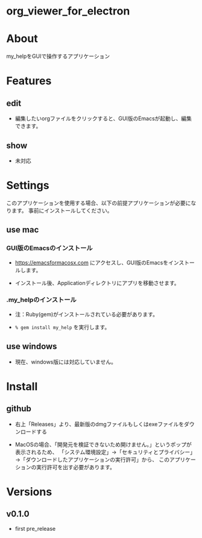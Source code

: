 # org_viewer_for_electron

# About

my_helpをGUIで操作するアプリケーション

# Features

## edit

- 編集したいorgファイルをクリックすると、GUI版のEmacsが起動し、編集できます。

## show

- 未対応

# Settings

このアプリケーションを使用する場合、以下の前提アプリケーションが必要になります。
事前にインストールしてください。

## use mac

### GUI版のEmacsのインストール

- https://emacsformacosx.com にアクセスし、GUI版のEmacsをインストールします。

- インストール後、Applicationディレクトリにアプリを移動させます。

### .my_helpのインストール

- 注：Ruby(gem)がインストールされている必要があります。

- `% gem install my_help` を実行します。

## use windows

- 現在、windows版には対応していません。

# Install

## github

- 右上「Releases」より、最新版のdmgファイルもしくはexeファイルをダウンロードする

- MacOSの場合、「開発元を検証できないため開けません。」というポップが表示されるため、
「システム環境設定」→「セキュリティとプライバシー」→「ダウンロードしたアプリケーションの実行許可」から、
このアプリケーションの実行許可を出す必要があります。

# Versions

## v0.1.0

- first pre_release
